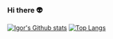 ### Hi there 👽

[![Igor's Github stats](https://github-readme-stats-weld-zeta.vercel.app/api?username=hyperpuncher&show_icons=true&include_all_commits=true&theme=aura)](https://github.com/hyperpuncher)
[![Top Langs](https://github-readme-stats-weld-zeta.vercel.app/api/top-langs/?username=hyperpuncher&layout=compact&theme=aura&langs_count=8&hide=css,html&exclude_repo=rock-paper-scissors,etch-a-sketch,cs50ai,calculator,zarga,nastya,visa_bot,github-readme-stats)](https://github.com/hyperpuncher)

<!--
**hyperpuncher/hyperpuncher** is a ✨ _special_ ✨ repository because its `README.md` (this file) appears on your GitHub profile.

Here are some ideas to get you started:

- 🔭 I’m currently working on ...
- 🌱 I’m currently learning ...
- 👯 I’m looking to collaborate on ...
- 🤔 I’m looking for help with ...
- 💬 Ask me about ...
- 📫 How to reach me: ...
- 😄 Pronouns: ...
- ⚡ Fun fact: ...
-->
